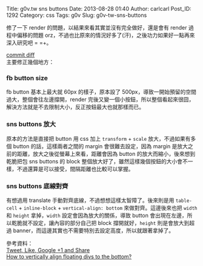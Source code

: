 Title: g0v.tw sns buttons
Date: 2013-08-28 01:40
Author: carlcarl
Post_ID: 1292
Category: css
Tags: g0v
Slug: g0v-tw-sns-buttons

修了一下 render 的問題，以結果來看其實並沒有完全做好，還是會有 render
過程中偏移的問題
orz，不過也比原來的情況好多了(汗)，之後功力如果好一點再來深入研究吧 =
=+。

[commit diff][]  
主要修正幾個地方：

### fb button size

fb button 基本上最大就 60px 的樣子，原本設了
500px，導致一開始預留的空間過大，整個會往左邊撐開，render
完後又變一個小按鈕，所以整個看起來很囧，解決方法就是不去限制大小，反正按鈕最大也就那樣而已。

### sns buttons 放大

原本的方法是直接把 button 用 css 加上 `transform` + `scale`
放大，不過如果有多個 button 的話，這樣兩者之間的 margin
會很難去設定，因為 margin
是放大之前的距離，放大之後從螢幕上來看，距離會因為 button
的放大而縮小，後來想到乾脆把包 sns buttons 的 block
整個放大好了，雖然這樣幾個按鈕的大小會不一樣，不過還算是可以接受，間隔距離也比較可以掌握。

### sns buttons 底線對齊

有想過用 translate 手動對齊底線，不過想想這樣太智障了。後來則是用
`table-cell` + `inline-block` + `vertical-align: bottom`
來做對齊。這邊後來也把 `width` 和 `height` 拿掉，`width`
設定會因為放大的關係，導致 button
會出現在左邊，所以乾脆就不設定，讓內容的部分自己把 block
撐開就好，`height` 則是會放大到超過
banner，而這邊其實也不需要特別去設定高度，所以就跟著拿掉了。

參考資料：  
[Tweet, Like, Google +1 and Share][]  
[How to vertically align floating divs to the bottom?][]

  [commit diff]: https://github.com/g0v/g0v.tw/commit/93777efbd4941f3ba74bb0380ffb65c4d4330f13
  [Tweet, Like, Google +1 and Share]: http://wordpress.org/plugins/only-tweet-like-share-and-google-1/
  [How to vertically align floating divs to the bottom?]: http://stackoverflow.com/questions/6116423/how-to-vertically-align-floating-divs-to-the-bottom
